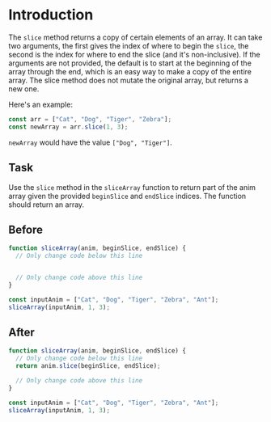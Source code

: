 # Introduction

The `slice` method returns a copy of certain elements of an array. It can take two arguments, the first gives the index of where to begin the `slice`, the second is the index for where to end the slice (and it's non-inclusive). If the arguments are not provided, the default is to start at the beginning of the array through the end, which is an easy way to make a copy of the entire array. The slice method does not mutate the original array, but returns a new one.

Here's an example:
```javascript
const arr = ["Cat", "Dog", "Tiger", "Zebra"];
const newArray = arr.slice(1, 3);
```
`newArray` would have the value `["Dog", "Tiger"]`.

## Task 

Use the `slice` method in the `sliceArray` function to return part of the anim array given the provided `beginSlice` and `endSlice` indices. The function should return an array.

## Before

```javascript
function sliceArray(anim, beginSlice, endSlice) {
  // Only change code below this line


  // Only change code above this line
}

const inputAnim = ["Cat", "Dog", "Tiger", "Zebra", "Ant"];
sliceArray(inputAnim, 1, 3);
```

## After

```javascript
function sliceArray(anim, beginSlice, endSlice) {
  // Only change code below this line
  return anim.slice(beginSlice, endSlice);

  // Only change code above this line
}

const inputAnim = ["Cat", "Dog", "Tiger", "Zebra", "Ant"];
sliceArray(inputAnim, 1, 3);
```
